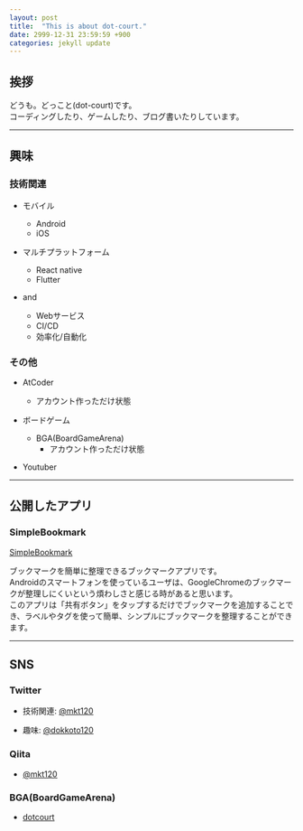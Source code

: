 ```yaml
---
layout: post
title:  "This is about dot-court."
date: 2999-12-31 23:59:59 +900
categories: jekyll update
---
```


## 挨拶

どうも。どっこと(dot-court)です。  
コーディングしたり、ゲームしたり、ブログ書いたりしています。

---

## 興味

### 技術関連

- モバイル
  - Android
  - iOS

- マルチプラットフォーム
  - React native
  - Flutter

- and
  - Webサービス 
  - CI/CD
  - 効率化/自動化

### その他

- AtCoder
  - アカウント作っただけ状態

- ボードゲーム
  - BGA(BoardGameArena)
    - アカウント作っただけ状態

- Youtuber

---

## 公開したアプリ

### SimpleBookmark

[SimpleBookmark][SimpleBookmark]

ブックマークを簡単に整理できるブックマークアプリです。  
Androidのスマートフォンを使っているユーザは、GoogleChromeのブックマークが整理しにくいという煩わしさと感じる時があると思います。  
このアプリは「共有ボタン」をタップするだけでブックマークを追加することでき、ラベルやタグを使って簡単、シンプルにブックマークを整理することができます。  

[SimpleBookmark]: https://play.google.com/store/apps/details?id=com.mkt120.simplebookmark

---

## SNS

### Twitter

- 技術関連: [@mkt120][twitter_mkt120] 

- 趣味: [@dokkoto120][twitter_dokkoto120] 

[twitter_mkt120]: https://twitter.com/mkt120

[twitter_dokkoto120]: https://twitter.com/dokkoto120

### Qiita

- [@mkt120][qiitamkt120]

[qiitamkt120]: https://qiita.com/mkt120

### BGA(BoardGameArena)

- [dotcourt][bgadotcourt]

[bgadotcourt]: https://boardgamearena.com/player?id=87961759
